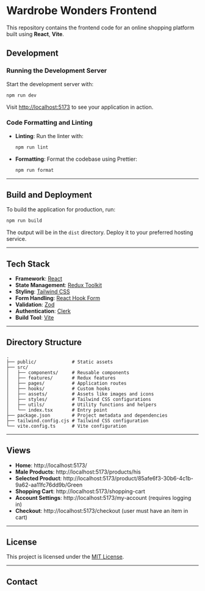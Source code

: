 # Wardrobe Wonders Frontend

This repository contains the frontend code for an online shopping platform built using **React**, **Vite**.

## Development

### Running the Development Server

Start the development server with:

```bash
npm run dev
```

Visit [http://localhost:5173](http://localhost:5173) to see your application in action.

### Code Formatting and Linting

- **Linting**: Run the linter with:

  ```bash
  npm run lint
  ```

- **Formatting**: Format the codebase using Prettier:

  ```bash
  npm run format
  ```

---

## Build and Deployment

To build the application for production, run:

```bash
npm run build
```

The output will be in the `dist` directory. Deploy it to your preferred hosting service.

---

## Tech Stack

- **Framework**: [React](https://reactjs.org/)
- **State Management**: [Redux Toolkit](https://redux-toolkit.js.org/)
- **Styling**: [Tailwind CSS](https://tailwindcss.com/)
- **Form Handling**: [React Hook Form](https://react-hook-form.com/)
- **Validation**: [Zod](https://zod.dev/)
- **Authentication**: [Clerk](https://clerk.dev/)
- **Build Tool**: [Vite](https://vitejs.dev/)

---

## Directory Structure

```plaintext
.
├── public/             # Static assets
├── src/
│   ├── components/     # Reusable components
│   ├── features/       # Redux features
│   ├── pages/          # Application routes
│   ├── hooks/          # Custom hooks
│   ├── assets/         # Assets like images and icons
│   ├── styles/         # Tailwind CSS configurations
│   ├── utils/          # Utility functions and helpers
│   └── index.tsx       # Entry point
├── package.json        # Project metadata and dependencies
├── tailwind.config.cjs # Tailwind CSS configuration
└── vite.config.ts      # Vite configuration
```

---

## Views

- **Home**: http://localhost:5173/
- **Male Products**: http://localhost:5173/products/his
- **Selected Product**: http://localhost:5173/product/85afe6f3-30b6-4c1b-9a62-aa11fc76dd9b/Green
- **Shopping Cart**: http://localhost:5173/shopping-cart
- **Account Settings**: http://localhost:5173/my-account (requires logging in)
- **Checkout**: http://localhost:5173/checkout (user must have an item in cart)

---

## License

This project is licensed under the [MIT License](LICENSE).

---

## Contact

